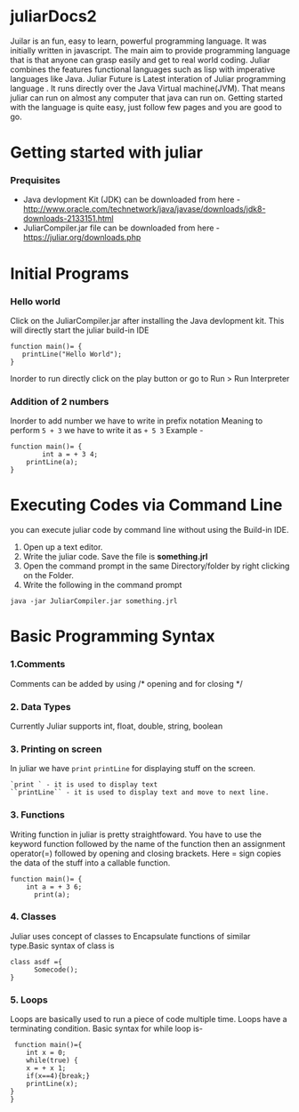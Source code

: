 # juliarDocs2

Juilar is an fun, easy to learn, powerful programming language. It was initially written in javascript. The main aim to provide programming language that is that anyone can grasp easily and get to real world coding. Juliar combines the features functional languages such as lisp with imperative languages like Java.
Juliar Future is Latest interation of Juliar programming language . It runs directly over the Java Virtual machine(JVM). That means juliar can run on almost any computer that java can run on. Getting started with the language is quite easy, just follow few pages and you are good to go.

# Getting started with juliar

### Prequisites

 - Java devlopment Kit (JDK) can be downloaded from here -http://www.oracle.com/technetwork/java/javase/downloads/jdk8-downloads-2133151.html
 - JuliarCompiler.jar file can be downloaded from here - https://juliar.org/downloads.php

# Initial Programs
 ### Hello world
 
 Click on the JuliarCompiler.jar after installing the Java devlopment kit. 
 This will directly start the juliar build-in IDE
 ```
function main()= {
	printLine("Hello World");
}
 ```
 Inorder to run directly click on the play button or go to Run > Run Interpreter
 
 ### Addition of 2 numbers
 
 Inorder to add number we have to write in prefix notation
 Meaning to perform `5 + 3` we have to write it as `+ 5 3`
 Example -
 ``` 
 function main()= {
         int a = + 3 4;
	 printLine(a);
}
```

# Executing Codes via Command Line

you can execute juliar code by command line without using the Build-in IDE. 
1. Open up a text editor. 
2. Write the juliar code. Save the file is **something.jrl**
3. Open the command prompt in the same Directory/folder by right clicking on the Folder.
4. Write the following in the command prompt
  ```
  java -jar JuliarCompiler.jar something.jrl
  ```
  
# Basic Programming Syntax

### 1.Comments
 Comments can be added by using \/\* opening and for closing \*\/
### 2. Data Types
 Currently Juliar supports int, float, double, string, boolean
### 3. Printing on screen
 In juliar we have `print` `printLine` for displaying stuff on the screen. 
 ```
 `print ` - it is used to display text
 ``printLine`` - it is used to display text and move to next line.
```
### 3. Functions
 Writing function in juliar is pretty straightfoward. You have to use the keyword function followed by the name of the function then an assignment operator(=) followed by opening and closing brackets. Here = sign copies the data of the stuff into a callable function.
 ```
 function main()= {
	 int a = + 3 6;
       print(a);
 ```
 ### 4. Classes
 Juliar uses concept of classes to Encapsulate functions of similar type.Basic syntax of class is 
 ```
 class asdf ={
       Somecode();
 }
 ```
 ### 5. Loops
 Loops are basically used to run a piece of code multiple time. Loops have a terminating condition. Basic syntax for while loop is-
 ```
  function main()={
     int x = 0;
     while(true) {
     x = + x 1;
     if(x==4){break;}
     printLine(x);
}
}
 ```
### 
